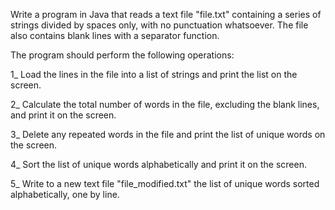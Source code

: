 Write a program in Java that reads a text file "file.txt"
containing a series of strings divided by spaces only,
with no punctuation whatsoever.
The file also contains blank lines with a separator function.

The program should perform the following operations:

1_ Load the lines in the file into a list of strings and print the list on the screen.

2_ Calculate the total number of words in the file, excluding the blank lines, and print it on the screen.

3_ Delete any repeated words in the file and print the list of unique words on the screen.

4_ Sort the list of unique words alphabetically and print it on the screen.

5_ Write to a new text file "file_modified.txt" the list of unique words sorted alphabetically, one by line.
